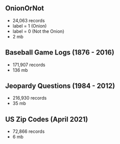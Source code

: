 
## OnionOrNot
- 24,063 records
- label = 1 (Onion)
- label = 0 (Not the Onion)
- 2 mb

## Baseball Game Logs (1876 - 2016)
- 171,907 records
- 136 mb

## Jeopardy Questions (1984 - 2012)
- 216,930 records
- 35 mb

## US Zip Codes (April 2021)
- 72,866 records
- 6 mb

